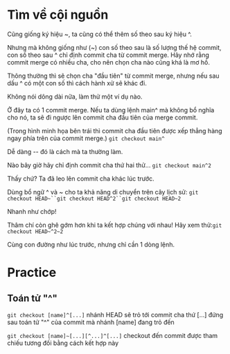 # Tìm về cội nguồn
Cũng giống ký hiệu ~, ta cũng có thể thêm số theo sau ký hiệu ^.

Nhưng mà không giống như (~) con số theo sau là số lượng thế hệ commit, con số theo sau ^ chỉ định commit cha từ commit merge. Hãy nhớ rằng commit merge có nhiều cha, cho nên chọn cha nào cũng khá là mơ hồ.

Thông thường thì sẽ chọn cha "đầu tiên" từ commit merge, nhưng nếu sau dấu ^ có một con số thì cách hành xử sẽ khác đi.

Không nói dông dài nữa, làm thử một ví dụ nào.

Ở đây ta có 1 commit merge. Nếu ta dùng lệnh main^ mà không bổ nghĩa cho nó, ta sẽ đi ngược lên commit cha đầu tiên của merge commit.

(Trong hình minh họa bên trái thì commit cha đầu tiên được xếp thẳng hàng ngay phía trên của commit merge.) `git checkout main^`

Dễ dàng -- đó là cách mà ta thường làm.

Nào bây giờ hãy chỉ định commit cha thứ hai thử... `git checkout main^2`

Thấy chứ? Ta đã leo lên commit cha khác lúc trước.

Dùng bổ ngữ ^ và ~ cho ta khả năng di chuyển trên cây lịch sử:
`git checkout HEAD~``git checkout HEAD^2``git checkout HEAD~2`

Nhanh như chớp!

Thâm chí còn ghê gớm hơn khi ta kết hợp chúng với nhau! Hãy xem thử:`git checkout HEAD~^2~2`

Cùng con đường như lúc trước, nhưng chỉ cần 1 dòng lệnh.

# Practice

## Toán tử "^"

`git checkout [name]^[...]` nhánh HEAD sẽ trỏ tới commit cha thứ [...] đứng sau toán tử "^" của commit mà nhánh [name] đang trỏ đến

`git checkout [name]~[...][^...]^[...]` checkout đến commit được tham chiếu tương đối bằng cách kết hợp này